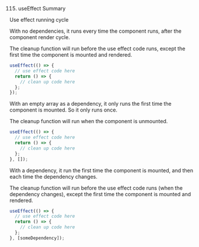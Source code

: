 115. useEffect Summary

Use effect running cycle

With no dependencies, it runs every time the component runs, after the component render cycle.

The cleanup function will run before the use effect code runs, except the first time the component is mounted and rendered.

```javascript
useEffect(() => {
  // use effect code here
  return () => {
    // clean up code here
  };
});
```

With an empty array as a dependency, it only runs the first time the component is mounted. So it only runs once.

The cleanup function will run when the component is unmounted.

```javascript
useEffect(() => {
  // use effect code here
  return () => {
    // clean up code here
  };
}, []);
```

With a dependency, it run the first time the component is mounted, and then each time the dependency changes.

The cleanup function will run before the use effect code runs (when the dependency changes), except the first time the component is mounted and rendered.

```javascript
useEffect(() => {
  // use effect code here
  return () => {
    // clean up code here
  };
}, [someDependency]);
```
